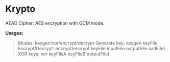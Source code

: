# Krypto

AEAD Cipher: AES encryption with GCM mode.

**Usages:**
>  Modes: keygen/xor/encrypt/decrypt
>	 Generate key: keygen keyFile
>	 Encrypt/Decrypt: encrypt/encrypt keyFile inputFile outputFile aadFile)
>	 XOR keys: xor keyFileA keyFileB outputFile)

